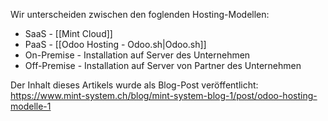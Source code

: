 Wir unterscheiden zwischen den foglenden Hosting-Modellen:

* SaaS - [[Mint Cloud]]
* PaaS - [[Odoo Hosting - Odoo.sh|Odoo.sh]]
* On-Premise - Installation auf Server des Unternehmen
* Off-Premise - Installation auf Server von Partner des Unternehmen

Der Inhalt dieses Artikels wurde als Blog-Post veröffentlicht: https://www.mint-system.ch/blog/mint-system-blog-1/post/odoo-hosting-modelle-1